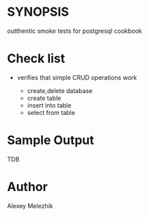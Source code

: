 # SYNOPSIS

outthentic smoke tests for postgresql cookbook


# Check list

* verifies that simple CRUD operations work 

    * create,delete database 
    * create table
    * insert into table
    * select from table

# Sample Output

TDB

# Author

Alexey Melezhik
    
